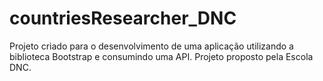 # countriesResearcher_DNC
Projeto criado para o desenvolvimento de uma aplicação utilizando a biblioteca Bootstrap e consumindo uma API. Projeto proposto pela Escola DNC.
